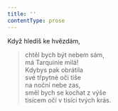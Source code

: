 ```yaml
---
title: ''
contentType: prose
---
```


Když hledíš ke hvězdám,

> chtěl bych být nebem sám,  
> má Tarquinie milá!  
> Kdybys pak obrátila  
> své třpytné oči tiše  
> na noční nebe zas,  
> směl bych se kochat z výše  
> tisícem očí v tisíci tvých krás.
